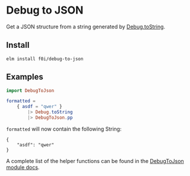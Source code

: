 # Debug to JSON

Get a JSON structure from a string generated by [Debug.toString](https://package.elm-lang.org/packages/elm/core/latest/Debug#toString).

## Install

```
elm install f0i/debug-to-json
```

## Examples

```elm
import DebugToJson

formatted =
    { asdf = "qwer" }
        |> Debug.toString
        |> DebugToJson.pp
```

`formatted` will now contain the following String:

```
{
    "asdf": "qwer"
}
```

A complete list of the helper functions can be found in the
[DebugToJson module docs](DebugToJson).
